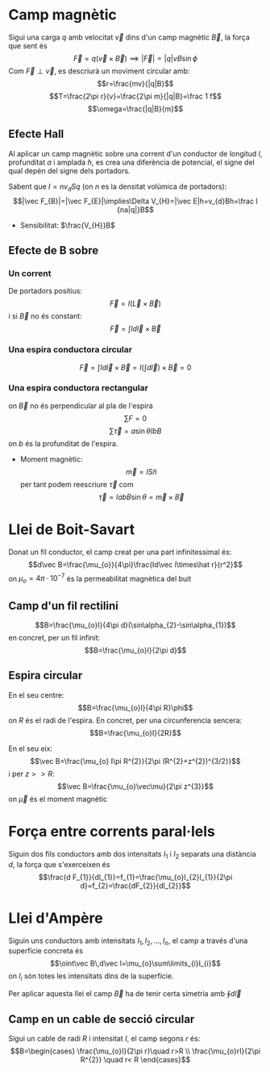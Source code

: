 # Camp magnètic
Sigui una carga $q$ amb velocitat $\vec v$ dins d'un camp magnètic $\vec B$, la força que sent és $$\vec F=q(\vec v\times\vec B)\implies|\vec F|=|q|vB\sin\phi$$
Com $\vec F\perp\vec v$, es descriurà un moviment circular amb: $$r=\frac{mv}{|q|B}$$ $$T=\frac{2\pi r}{v}=\frac{2\pi m}{|q|B}=\frac 1 f$$ $$\omega=\frac{|q|B}{m}$$
## Efecte Hall
Al aplicar un camp magnètic sobre una corrent d'un conductor de longitud $l$, profunditat $a$ i amplada $h$, es crea una diferència de potencial, el signe del qual depèn del signe dels portadors.

Sabent que $I=nv_{d}Sq$ (on $n$ es la densitat volúmica de portadors): $$|\vec F_{B}|=|\vec F_{E}|\implies\Delta V_{H}=|\vec E|h=v_{d}Bh=\frac I {na|q|}B$$
- Sensibilitat: $\frac{V_{H}}B$
## Efecte de B sobre
### Un corrent
De portadors positius: $$\vec F=I(\vec L\times\vec B)$$ i si $\vec B$ no és constant: $$\vec F=\int Id\vec l\times\vec B$$
### Una espira conductora circular
$$\vec F=\int Id\vec l\times\vec B=I(\int d\vec l)\times\vec B=0$$
### Una espira conductora rectangular
on $\vec B$ no és perpendicular al pla de l'espira
$$\sum\limits F=0$$ $$\sum\limits\vec\tau=a\sin\theta I bB$$ on $b$ és la profunditat de l'espira.
- Moment magnètic: $$\vec m=IS\hat n$$ per tant podem reescriure $\vec\tau$ com $$\vec\tau=IabB\sin\theta=\vec m\times\vec B$$

# Llei de Boit-Savart
Donat un fil conductor, el camp creat per una part infinitessimal és: $$d\vec B=\frac{\mu_{o}}{4\pi}\frac{Id\vec l\times\hat r}{r^2}$$ on $\mu_{o}=4\pi·10^{-7}$ és la permeabilitat magnètica del buit
## Camp d'un fil rectilini
$$B=\frac{\mu_{o}I}{4\pi d}(\sin\alpha_{2}-\sin\alpha_{1})$$ en concret, per un fil infinit: $$B=\frac{\mu_{o}I}{2\pi d}$$
## Espira circular
En el seu centre:
$$B=\frac{\mu_{o}I}{4\pi R}\phi$$ on $R$ és el radi de l'espira.
En concret, per una circunferencia sencera: $$B=\frac{\mu_{o}I}{2R}$$

En el seu eix: $$\vec B=\frac{\mu_{o} I\pi R^{2}}{2\pi (R^{2}+z^{2})^{3/2}}$$ i per $z>>R$: $$\vec B=\frac{\mu_{o}\vec\mu}{2\pi z^{3}}$$ on $\vec \mu$ és el moment magnètic

# Força entre corrents paral·lels
Siguin dos fils conductors amb dos intensitats $I_{1}$ i $I_{2}$ separats una distància $d$, la força que s'exerceixen és $$\frac{d F_{1}}{dl_{1}}=f_{1}=\frac{\mu_{o}I_{2}I_{1}}{2\pi d}=f_{2}=\frac{dF_{2}}{dl_{2}}$$
# Llei d'Ampère
Siguin uns conductors amb intensitats $I_{1},I_{2},\dots,I_{n}$, el camp a través d'una superfície concreta és $$\oint\vec B\,d\vec l=\mu_{o}\sum\limits_{i}I_{i}$$ on $I_{i}$ són totes les intensitats dins de la superfície.

Per aplicar aquesta llei el camp $\vec B$ ha de tenir certa simetria amb $\oint d\vec l$

## Camp en un cable de secció circular
Sigui un cable de radi $R$ i intensitat $I$, el camp segons $r$ és: $$B=\begin{cases}
\frac{\mu_{o}I}{2\pi r}\quad r>R \\
\frac{\mu_{o}rI}{2\pi R^{2}} \quad r< R
\end{cases}$$

